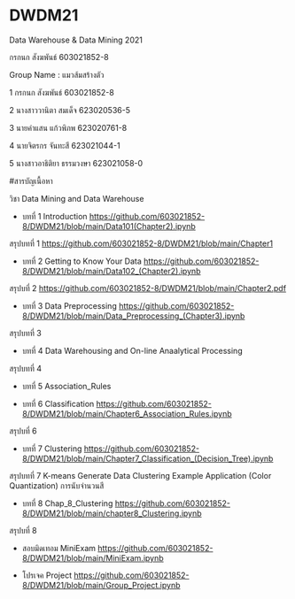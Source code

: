 # DWDM21
Data Warehouse &amp; Data Mining 2021

กรกนก สังฆพันธ์ 603021852-8

Group Name : แมวส้มสร้างตัว

1 กรกนก สังฆพันธ์ 603021852-8

2 นางสาววานิตา สมเด็จ 623020536-5	

3 นายคำแสน แก้วพิภพ 623020761-8

4 นายจิตรกร จันทะสี 623021044-1

5 นางสาวอาธิติยา ธรรมวงษา 623021058-0

#สารบัญเนื้อหา

วิชา Data Mining and Data Warehouse

* บทที่ 1 Introduction https://github.com/603021852-8/DWDM21/blob/main/Data101(Chapter2).ipynb

สรุปบทที่ 1 https://github.com/603021852-8/DWDM21/blob/main/Chapter1



* บทที่ 2 Getting to Know Your Data https://github.com/603021852-8/DWDM21/blob/main/Data102_(Chapter2).ipynb

 สรุปบที่ 2  https://github.com/603021852-8/DWDM21/blob/main/Chapter2.pdf
 


* บทที่ 3 Data Preprocessing https://github.com/603021852-8/DWDM21/blob/main/Data_Preprocessing_(Chapter3).ipynb

สรุปบทที่ 3



* บทที่ 4 Data Warehousing and On-line Anaalytical Processing 

สรุปบทที่ 4



* บทที่ 5 Association_Rules 




* บทที่ 6 Classification https://github.com/603021852-8/DWDM21/blob/main/Chapter6_Association_Rules.ipynb

สรุปบที่ 6



* บทที่ 7 Clustering https://github.com/603021852-8/DWDM21/blob/main/Chapter7_Classification_(Decision_Tree).ipynb

สรุปบทที่ 7
K-means
Generate Data
Clustering
Example Application (Color Quantization)
การนับจำนวนสี


* บทที่ 8 Chap_8_Clustering https://github.com/603021852-8/DWDM21/blob/main/chapter8_Clustering.ipynb

สรุปบที่ 8

* สอบมิดเทอม MiniExam https://github.com/603021852-8/DWDM21/blob/main/MiniExam.ipynb

* โปรเจค Project https://github.com/603021852-8/DWDM21/blob/main/Group_Project.ipynb
